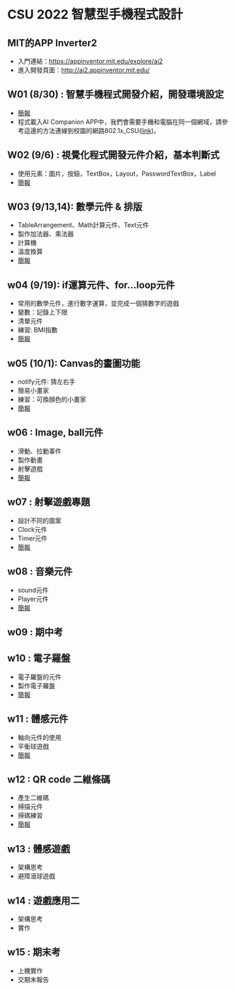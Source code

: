 # CSU 2022 智慧型手機程式設計

## MIT的APP Inverter2
-	入門連結：https://appinventor.mit.edu/explore/ai2
-	進入開發頁面：http://ai2.appinventor.mit.edu/


## W01 (8/30) : 智慧手機程式開發介紹，開發環境設定
- [簡報](https://docs.google.com/presentation/d/1-_rZA68vvR8dnzfh3kbuK8NgfBFP6L8p/edit?usp=sharing&ouid=117230101674001164702&rtpof=true&sd=true)
- 程式載入AI Companion APP中，我們會需要手機和電腦在同一個網域，請參考這邊的方法連線到校園的網路802.1x_CSU([link](https://wifi.csu.edu.tw/Service?Value=8021XM))。

## W02 (9/6) : 視覺化程式開發元件介紹，基本判斷式
- 使用元素：圖片，按鈕，TextBox，Layout，PasswordTextBox，Label
- [簡報](https://docs.google.com/presentation/d/1Qp84b0sweiLDoEesWbRiHmxqXqoApJyf/edit?usp=sharing&ouid=117230101674001164702&rtpof=true&sd=true)

## W03 (9/13,14): 數學元件 & 排版
- TableArrangement、Math計算元件、Text元件
- 製作加法器、乘法器
- 計算機
- 溫度換算
- [簡報](https://docs.google.com/presentation/d/1ieYG3Xy-6PDEOOc7cdJYq_SMw-tCCmi3/edit?usp=sharing&ouid=117230101674001164702&rtpof=true&sd=true)

## w04 (9/19): if運算元件、for…loop元件
- 常用的數學元件，進行數字運算，並完成一個猜數字的遊戲
- 變數：記錄上下限
- 清單元件
- 練習: BMI指數
- [簡報](https://docs.google.com/presentation/d/1crLg8aTLxsior0_F1Z6odrO0wGfGSre_/edit?usp=sharing&ouid=117230101674001164702&rtpof=true&sd=true)

## w05 (10/1): Canvas的畫圖功能
- notify元件: 猜左右手
- 簡易小畫家
- 練習：可換顏色的小畫家
- [簡報](https://docs.google.com/presentation/d/1USiSMYY9b6qydnKJSU0FBakADHUFHm4D/edit?usp=sharing&ouid=117230101674001164702&rtpof=true&sd=true)

## w06 : Image, ball元件
- 滑動、拉動事件
- 製作動畫
- 射擊遊戲
- [簡報](https://docs.google.com/presentation/d/1nGBvU4CkTQaIkBVY4lFuKCaJqmYQ4cMt/edit?usp=sharing&ouid=117230101674001164702&rtpof=true&sd=true)

## w07 : 射擊遊戲專題
- 設計不同的圖案
- Clock元件
- Timer元件
- [簡報](https://docs.google.com/presentation/d/1oZvI6P_PXzqubq3ZvEWWpX3Pe4w0cVPa/edit?usp=sharing&ouid=117230101674001164702&rtpof=true&sd=true)

## w08 : 音樂元件
- sound元件
- Player元件
- [簡報](https://docs.google.com/presentation/d/1BscFZsV5OkaH5sO084snq50Q32MPfSb0/edit?usp=sharing&ouid=117230101674001164702&rtpof=true&sd=true)


## w09 : 期中考


## w10 : 電子羅盤
- 電子羅盤的元件
- 製作電子羅盤
- [簡報](https://docs.google.com/presentation/d/1eewz12XdLxYvDuTG9dZxlxSvw9KhZXcE/edit?usp=sharing&ouid=117230101674001164702&rtpof=true&sd=true)


## w11 : 體感元件
- 軸向元件的使用
- 平衡球遊戲
- [簡報](https://docs.google.com/presentation/d/1OmFLuwRz26kuAYyu_8iAvnggAXROMQDN/edit?usp=sharing&ouid=117230101674001164702&rtpof=true&sd=true)


## w12 : QR code 二維條碼
- 產生二維碼
- 掃描元件
- 掃碼練習
- [簡報](https://docs.google.com/presentation/d/1eXEqCGZginyga8g7WC8PWJFibc_eakOf/edit?usp=sharing&ouid=117230101674001164702&rtpof=true&sd=true)


## w13 : 體感遊戲
- 架構思考
- 避障滾球遊戲


## w14 : 遊戲應用二
- 架構思考
- 實作


## w15 : 期末考
- 上機實作
- 交期末報告




